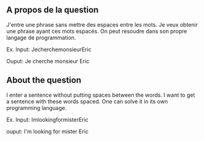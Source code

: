 ## A propos de la question
J'entre une phrase sans mettre des espaces entre les mots. Je veux obtenir une phrase ayant ces mots espacés.
On peut resoudre dans son propre langage de programmation.

Ex.
Input: JecherchemonsieurEric

Ouput:
Je cherche monsieur Eric

## About the question
I enter a sentence without putting spaces between the words. I want to get a sentence with these words spaced.
One can solve it in its own programming language.

Ex.
Input: ImlookingformisterEric

ouput:
I'm looking for mister Eric
